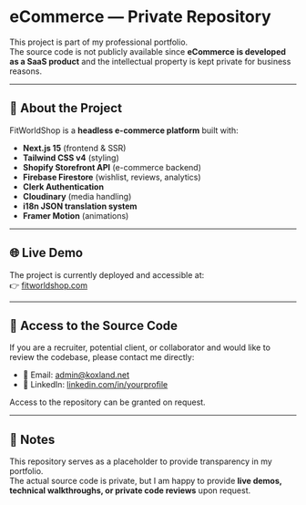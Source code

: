 # eCommerce — Private Repository

This project is part of my professional portfolio.  
The source code is not publicly available since **eCommerce is developed as a SaaS product** and the intellectual property is kept private for business reasons.

---

## 🔎 About the Project

FitWorldShop is a **headless e-commerce platform** built with:

- **Next.js 15** (frontend & SSR)
- **Tailwind CSS v4** (styling)
- **Shopify Storefront API** (e-commerce backend)
- **Firebase Firestore** (wishlist, reviews, analytics)
- **Clerk Authentication**
- **Cloudinary** (media handling)
- **i18n JSON translation system**
- **Framer Motion** (animations)

---

## 🌐 Live Demo

The project is currently deployed and accessible at:  
👉 [fitworldshop.com](https://fitworldshop.com)

---

## 🤝 Access to the Source Code

If you are a recruiter, potential client, or collaborator and would like to review the codebase, please contact me directly:

- 📧 Email: admin@koxland.net
- 💼 LinkedIn: [linkedin.com/in/yourprofile](https://www.linkedin.com/in/carlos-d-leon/)

Access to the repository can be granted on request.

---

## 📌 Notes

This repository serves as a placeholder to provide transparency in my portfolio.  
The actual source code is private, but I am happy to provide **live demos, technical walkthroughs, or private code reviews** upon request.
